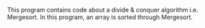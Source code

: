 This program contains code about a divide & conquer algorithm i.e. Mergesort.
In this program, an array is sorted through Mergesort.
